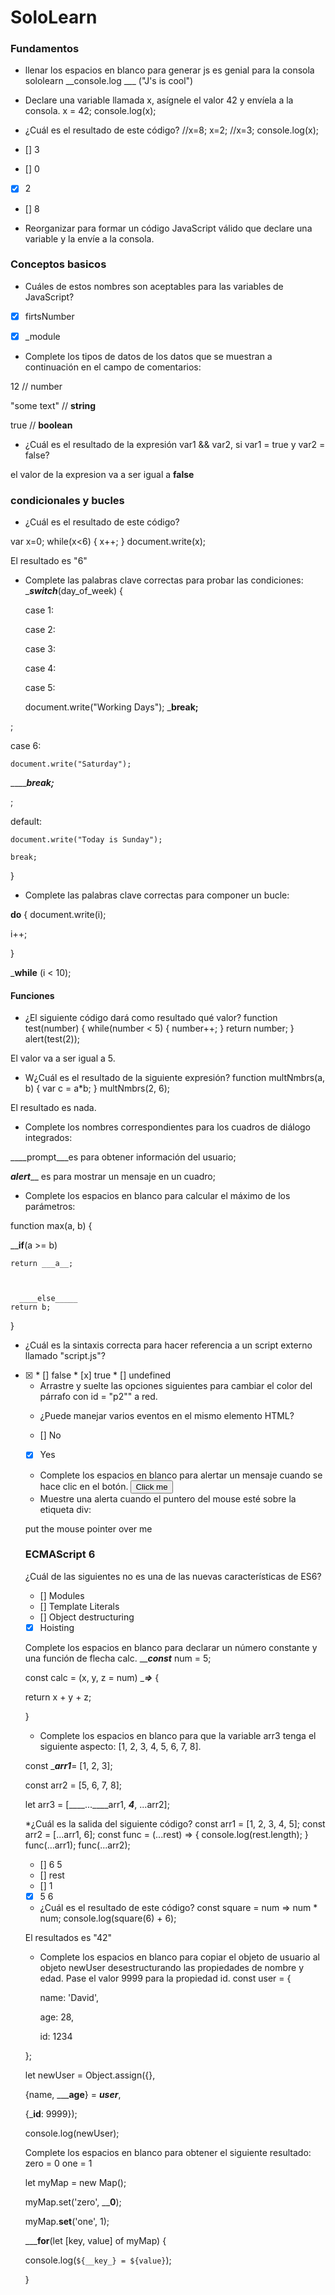 # SoloLearn

### Fundamentos 
* llenar los espacios en blanco para generar js es genial para la consola sololearn
__console.log ___ ("J's is cool")

* Declare una variable llamada x, asígnele el valor 42 y envíela a la consola.
x = 42;
console.log(x);






* ¿Cuál es el resultado de este código?
//x=8;
x=2;
//x=3;
console.log(x);
* [] 3
* [] 0
* [x] 2
* [] 8


* Reorganizar para formar un código JavaScript válido que declare una variable y la envíe a la consola.

<script>\
name = "James";
  console.log(name);
</script>

### Conceptos basicos 

* Cuáles de estos nombres son aceptables para las variables de JavaScript?

* [x] firtsNumber
* [x] _module


* Complete los tipos de datos de los datos que se muestran a continuación en el campo de comentarios:

12 // number 

"some text" // **string**


true // **boolean**




* ¿Cuál es el resultado de la expresión var1 && var2, si var1 = true y var2 = false?

el valor de la expresion va a ser igual a **false**


### condicionales y bucles 

 * ¿Cuál es el resultado de este código?
 
 var x=0;
 while(x<6) {
   x++;
 }
 document.write(x);

 El resultado es "6"

* Complete las palabras clave correctas para probar las condiciones:
____switch___(day_of_week) {

  case 1:

  case 2:

  case 3:

  case 4:

  case 5:

    document.write("Working Days");
    _____break;____
    
;

  case 6:

    document.write("Saturday");
_________break;_____
    
;

  default:

    document.write("Today is Sunday");

    break;

}

* Complete las palabras clave correctas para componer un bucle:

__do__ {
  document.write(i);

  i++;

}

_____while____ (i < 10);


#### Funciones


* ¿El siguiente código dará como resultado qué valor?
function test(number)
{
   while(number < 5) {
      number++;
   }
   return number;
}
alert(test(2));

El valor va a ser igual a 5.

* W¿Cuál es el resultado de la siguiente expresión?
function multNmbrs(a, b) {
    var c = a*b;
}
multNmbrs(2, 6);

El resultado es nada.


* Complete los nombres correspondientes para los cuadros de diálogo integrados:

 ____prompt___es para obtener información del usuario;

___alert_____ es para mostrar un mensaje en un cuadro;

* Complete los espacios en blanco para calcular el máximo de los parámetros:

function max(a, b) {

  
____if__(a >= b)

    return ___a__;

  

      ____else_____
    return b;

}

* ¿Cuál es la sintaxis correcta para hacer referencia a un script externo llamado "script.js"?

* [x] <script src="script.js">
* [] <script name="script.js">
* [] <script href="script.js">

* ¿Qué alerta se mostrará en la pantalla?

function test(a, b) {
  if(a > b) {
    return a*b; 
} else {
     return b / a; 
    }
}
alert(test(5, 15));

___El resultado es "3"__


### objetos 

* Las propiedades de un objeto son similares a las variables; los métodos son similares a:

* [] operators
* [] properties
* [x] functions
* [] conditionals


* ¿Cuál es el resultado de la siguiente expresión?
var myString = "abcdef";
document.write(myString.length);

el resulsato es __________6_________

* Complete la expresión para crear un constructor de objetos, teniendo en cuenta que "altura" y "peso" son propiedades y "calcular" es un método para el objeto dado:

function mathCalc (height, weight) {

  this.height = ________height___;

  this.weight =  ______________weight________
;

  this.sampleCalc = _______________calculate________
;

}


### Objetos esenciales 

* Dada la matriz a continuación, complete la expresión para recibir una alerta con  "apple".
var fruits = new Array("pear", "orange",

"apple", "grapefruit");



alert(fruits_____[2]____);

* ¿Cuál es el resultado de la siguiente expresión?
alert(Math.sqrt(36));

* [] 0
* [] 12
* [] 36
* [x] 6


* omplete los espacios en blanco para mostrar los minutos actuales:
var date = new Date();

alert(_____date__.__get___Minutes());


* ¿Cuál es el resultado de este código?
var arr = new Array("a", "b", "c"); 
alert(arr[1]);


el resultado es "b"

* Arrastre y suelte las opciones siguientes para recibir una alerta con el valor de la constante PI.


La respuesta es______alert(Math.PI);


### Dom y Eventos

Complete los espacios en blanco para cambiar el contenido de todas las etiquetas de párrafo de la página a "SoloLearn".
var arr = ___document___.

  getElementsByTagName("____p___");

for(var x=0; x<arr.length; x++) 

{

   arr[____x____].innerHTML="SoloLearn";

}

* ¿Cuál es el resultado de este código?
<div id="test">
<p>some text</p>
</div>
<script>
var el=document.getElementById("test");
alert(el.hasChildNodes());
</script>
* [] false
* [x] true
* [] undefined

* Arrastre y suelte las opciones siguientes para cambiar el color del párrafo con id = "p2"" a red.
<script>


var d = document.
    

______getElemetById______("__p2___");


d.__Style__.____color___="red";


</script>

* ¿Puede manejar varios eventos en el mismo elemento HTML?

* [] No
* [X] Yes


* Complete los espacios en blanco para alertar un mensaje cuando se hace clic en el botón.
<button ____onlick_____="msg()">Click me</button>

<script>

 _______function__msg() {

  alert("Hi!");

}

</script>

* Muestre una alerta cuando el puntero del mouse esté sobre la etiqueta div:
<div _____onmouseover__="alert('Hi!');">

  put the mouse pointer over me

</div>


### ECMAScript 6

¿Cuál de las siguientes no es una de las nuevas características de ES6?

* [] Modules
* [] Template Literals
* [] Object destructuring
* [x] Hoisting

Complete los espacios en blanco para declarar un número constante y una función de flecha calc.
 _____const___ num = 5;

const calc = (x, y, z = num) ____=>___
 {

  return x + y + z;

}


* Complete los espacios en blanco para que la variable arr3 tenga el siguiente aspecto: [1, 2, 3, 4, 5, 6, 7, 8]. 

 const ______arr1_____= [1, 2, 3];

const arr2 = [5, 6, 7, 8];

let arr3 = [____...____arr1, ___4___, ...arr2];

*¿Cuál es la salida del siguiente código?
const arr1 = [1, 2, 3, 4, 5];
const arr2 = [...arr1, 6];
const func = (...rest) => {
  console.log(rest.length);
}
func(...arr1);
func(...arr2);

* [] 6 5
* [] rest
* [] 1
* [X] 5 6

* ¿Cuál es el resultado de este código?
const square = num => num * num;
console.log(square(6) + 6);

El resultados es "42"

* Complete los espacios en blanco para copiar el objeto de usuario al objeto newUser desestructurando las propiedades de nombre y edad. Pase el valor 9999 para la propiedad id.
const user = {

  name: 'David',

  age: 28,

  id: 1234

};

let newUser = Object.assign({},

  {name, _____age__} = _____user_____,

  {_____id____: 9999});

console.log(newUser);

Complete los espacios en blanco para obtener el siguiente resultado:
zero = 0
one = 1

let myMap = new Map();

myMap.set('zero', ____0__);

myMap.__set__('one', 1);

 _____for__(let [key, value] of myMap) {

  console.log(`${__key_} = ${value}`);

}